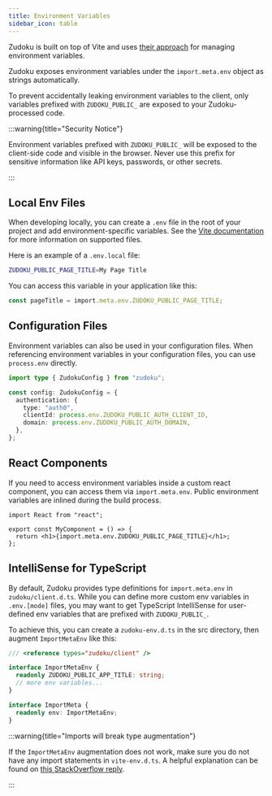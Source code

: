 ```yaml
---
title: Environment Variables
sidebar_icon: table
---
```


Zudoku is built on top of Vite and uses [their approach](https://vitejs.dev/guide/env-and-mode) for managing environment variables.

Zudoku exposes environment variables under the `import.meta.env` object as strings automatically.

To prevent accidentally leaking environment variables to the client, only variables prefixed with `ZUDOKU_PUBLIC_` are exposed to your Zudoku-processed code.

:::warning{title="Security Notice"}

Environment variables prefixed with `ZUDOKU_PUBLIC_` will be exposed to the client-side code and visible in the browser. Never use this prefix for sensitive information like API keys, passwords, or other secrets.

:::

## Local Env Files

When developing locally, you can create a `.env` file in the root of your project and add environment-specific variables. See the [Vite documentation](https://vitejs.dev/guide/env-and-mode.html#env-files) for more information on supported files.

Here is an example of a `.env.local` file:

```sh
ZUDOKU_PUBLIC_PAGE_TITLE=My Page Title
```

You can access this variable in your application like this:

```ts
const pageTitle = import.meta.env.ZUDOKU_PUBLIC_PAGE_TITLE;
```

## Configuration Files

Environment variables can also be used in your configuration files. When referencing environment variables in your configuration files, you can use `process.env` directly.

```ts
import type { ZudokuConfig } from "zudoku";

const config: ZudokuConfig = {
  authentication: {
    type: "auth0",
    clientId: process.env.ZUDOKU_PUBLIC_AUTH_CLIENT_ID,
    domain: process.env.ZUDOKU_PUBLIC_AUTH_DOMAIN,
  },
};
```

## React Components

If you need to access environment variables inside a custom react component, you can access them via `import.meta.env`. Public environment variables are inlined during the build process.

```tsx
import React from "react";

export const MyComponent = () => {
  return <h1>{import.meta.env.ZUDOKU_PUBLIC_PAGE_TITLE}</h1>;
};
```

## IntelliSense for TypeScript

By default, Zudoku provides type definitions for `import.meta.env` in `zudoku/client.d.ts`. While you can define more custom env variables in `.env.[mode]` files, you may want to get TypeScript IntelliSense for user-defined env variables that are prefixed with `ZUDOKU_PUBLIC_`.

To achieve this, you can create a `zudoku-env.d.ts` in the src directory, then augment `ImportMetaEnv` like this:

```typescript
/// <reference types="zudoku/client" />

interface ImportMetaEnv {
  readonly ZUDOKU_PUBLIC_APP_TITLE: string;
  // more env variables...
}

interface ImportMeta {
  readonly env: ImportMetaEnv;
}
```

:::warning{title="Imports will break type augmentation"}

If the `ImportMetaEnv` augmentation does not work, make sure you do not have any import statements in `vite-env.d.ts`. A helpful explanation can be found on [this StackOverflow reply](https://stackoverflow.com/a/51114250).

:::
